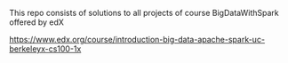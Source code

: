 

This repo consists of solutions to all projects of course BigDataWithSpark offered by edX

https://www.edx.org/course/introduction-big-data-apache-spark-uc-berkeleyx-cs100-1x

